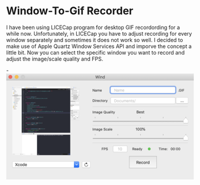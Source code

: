 # Window-To-Gif Recorder

I have been using LICECap program for desktop GIF recordording for a while now. Unfortunately, in LICECap you have to adjust recording for every window separately and sometimes it does not work so well. I decided to make use of Apple Quartz Window Services API and imporve the concept a little bit. Now you can select the specific window you want to record and adjust the image/scale quality and FPS.

-![alt text](screenshot.png)


